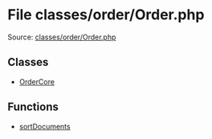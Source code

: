 File classes/order/Order.php
=========

Source: [classes/order/Order.php](https://github.com/PrestaShop/PrestaShop/blob/1.5.6.2/classes/order/Order.php)


Classes
-------

* [OrderCore](class.OrderCore.md)

Functions
---------

* [sortDocuments](function.sortDocuments.md)
